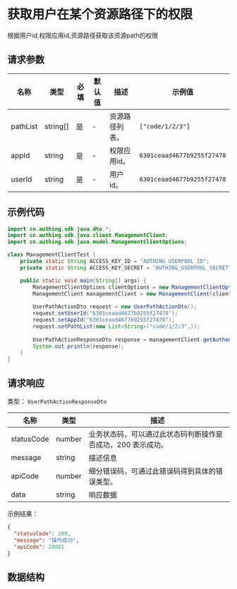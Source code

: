 # 获取用户在某个资源路径下的权限

<!--
  警告⚠️：
  不要直接修改该文档，
  https://github.com/Authing/authing-docs-factory
  使用该项目进行生成
-->

<LastUpdated />

根据用户id,权限应用id,资源路径获取该资源path的权限

## 请求参数

| 名称 | 类型 | 必填 | 默认值 | 描述 | 示例值 |
| ---- | ---- | ---- | ---- | ---- | ---- |
| pathList | string[] | 是 | - | 资源路径列表。   | `["code/1/2/3"]` |
| appId | string | 是 | - | 权限应用id。   | `6301ceaad4677b9255f27478` |
| userId | string | 是 | - | 用户id。   | `6301ceaad4677b9255f27478` |


## 示例代码

```java
import cn.authing.sdk.java.dto.*;
import cn.authing.sdk.java.client.ManagementClient;
import cn.authing.sdk.java.model.ManagementClientOptions;

class ManagementClientTest {
    private static String ACCESS_KEY_ID = "AUTHING_USERPOOL_ID";
    private static String ACCESS_KEY_SECRET = "AUTHING_USERPOOL_SECRET";

    public static void main(String[] args) {
        ManagementClientOptions clientOptions = new ManagementClientOptions(ACCESS_KEY_ID, ACCESS_KEY_SECRET);
        ManagementClient managementClient = new ManagementClient(clientOptions);
    
        UserPathActionDto request = new UserPathActionDto();
        request.setUserId("6301ceaad4677b9255f27478");
        request.setAppId("6301ceaad4677b9255f27478");
        request.setPathList(new List<String>("code/1/2/3",));
        
        UserPathActionResponseDto response = managementClient.getAuthenticationPath(request);
        System.out.println(response);
    }
}
```



## 请求响应

类型： `UserPathActionResponseDto`

| 名称 | 类型 | 描述 |
| ---- | ---- | ---- |
| statusCode | number | 业务状态码，可以通过此状态码判断操作是否成功，200 表示成功。 |
| message | string | 描述信息 |
| apiCode | number | 细分错误码，可通过此错误码得到具体的错误类型。 |
| data | string | 响应数据 |



示例结果：

```json
{
  "statusCode": 200,
  "message": "操作成功",
  "apiCode": 20001
}
```

## 数据结构


